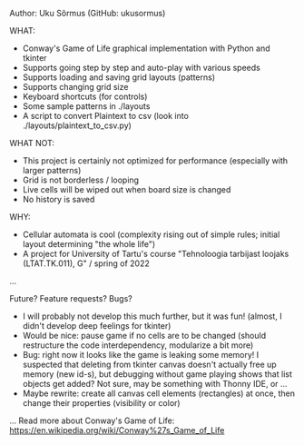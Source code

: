 
Author: Uku Sõrmus (GitHub: ukusormus)

WHAT:
- Conway's Game of Life graphical implementation with Python and tkinter
- Supports going step by step and auto-play with various speeds
- Supports loading and saving grid layouts (patterns)
- Supports changing grid size
- Keyboard shortcuts (for controls)
- Some sample patterns in ./layouts
- A script to convert Plaintext to csv (look into ./layouts/plaintext_to_csv.py)

WHAT NOT:
- This project is certainly not optimized for performance (especially with larger patterns)
- Grid is not borderless / looping
- Live cells will be wiped out when board size is changed
- No history is saved

WHY:
- Cellular automata is cool (complexity rising out of simple rules; initial layout determining "the whole life")
- A project for University of Tartu's course "Tehnoloogia tarbijast loojaks (LTAT.TK.011), G" / spring of 2022

...

Future? Feature requests? Bugs?
- I will probably not develop this much further, but it was fun! (almost, I didn't develop deep feelings for tkinter)
- Would be nice: pause game if no cells are to be changed (should restructure the code interdependency, modularize a bit more)
- Bug: right now it looks like the game is leaking some memory! I suspected that deleting from tkinter canvas doesn't actually free up memory (new id-s),
  but debugging without game playing shows that list objects get added? Not sure, may be something with Thonny IDE, or ...
- Maybe rewrite: create all canvas cell elements (rectangles) at once, then change their properties (visibility or color)

...
Read more about Conway's Game of Life: https://en.wikipedia.org/wiki/Conway%27s_Game_of_Life
